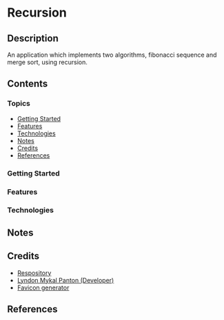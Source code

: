 # Recursion

## Description

An application which implements two algorithms, fibonacci sequence and merge
sort, using recursion.

## Contents

### Topics

- [Getting Started](#getting-started)
- [Features](#features)
- [Technologies](#technologies)
- [Notes](#notes)
- [Credits](#credits)
- [References](#references)

### Getting Started

### Features

### Technologies

## Notes

## Credits

- [Respository](https://github.com/lyndonpanton/recursion)
- [Lyndon Mykal Panton (Developer)](https://github.com/lyndonpanton)
- [Favicon generator](https://favicon.io/favicon-generator/)

## References
